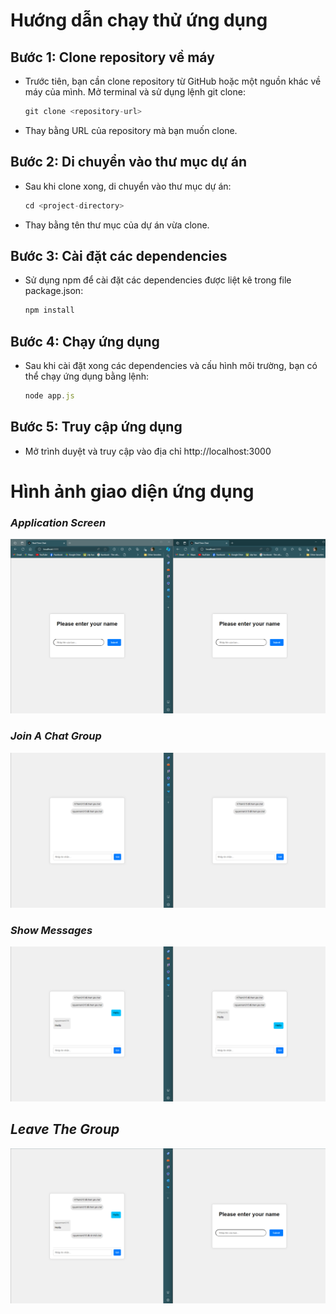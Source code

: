 # **Hướng dẫn chạy thử ứng dụng**

## **Bước 1: Clone repository về máy**

- Trước tiên, bạn cần clone repository từ GitHub hoặc một nguồn khác về máy của mình. Mở terminal và sử dụng lệnh git clone:

  ```javascript
  git clone <repository-url>
  ```

- Thay <repository-url> bằng URL của repository mà bạn muốn clone.

## **Bước 2: Di chuyển vào thư mục dự án**

- Sau khi clone xong, di chuyển vào thư mục dự án:

  ```javascript
  cd <project-directory>
  ```

- Thay <project-directory> bằng tên thư mục của dự án vừa clone.

## **Bước 3: Cài đặt các dependencies**

- Sử dụng npm để cài đặt các dependencies được liệt kê trong file package.json:

  ```javascript
  npm install
  ```

## **Bước 4: Chạy ứng dụng**

- Sau khi cài đặt xong các dependencies và cấu hình môi trường, bạn có thể chạy ứng dụng bằng lệnh:

  ```javascript
  node app.js
  ```

## **Bước 5: Truy cập ứng dụng**

- Mở trình duyệt và truy cập vào địa chỉ http://localhost:3000

# **Hình ảnh giao diện ứng dụng**

### **_Application Screen_**

![Application screen](./public/images/image1.png)

### **_Join A Chat Group_**

![Join a chat group](./public/images/image2.png)

### **_Show Messages_**

![Show Messages](./public/images/image3.png)

## **_Leave The Group_**

![Leave The Group](./public/images/image4.png)
